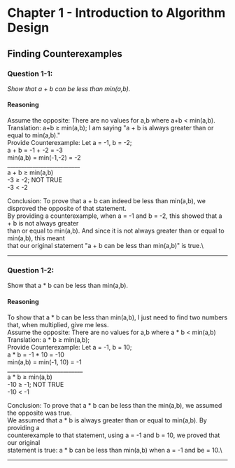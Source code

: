 # Chapter 1 - Introduction to Algorithm Design

## Finding Counterexamples
### Question 1-1:
*Show that a + b can be less than min(a,b).*

#### Reasoning
Assume the opposite:   There are no values for a,b where a+b < min(a,b).\
Translation:            a+b $\geq$ min(a,b); I am saying "a + b is always greater than or equal to min(a,b)."\
Provide Counterexample: Let a = -1, b = -2;\
                        a + b = -1 + -2 = -3\
                        min(a,b) = min(-1,-2) = -2\
                        __________________________\
                        a + b $\geq$ min(a,b)\
                        -3 $\geq$ -2; NOT TRUE\
                        -3 $\lt$ -2
                        
Conclusion:             To prove that a + b can indeed be less than min(a,b), we disproved the opposite of that statement.\
                        By providing a counterexample, when a = -1 and b = -2, this showed that a + b is not always greater\
                        than or equal to min(a,b). And since it is not always greater than or equal to min(a,b), this meant\
                        that our original statement "a + b can be less than min(a,b)" is true.\
 ____________________________________________________________________________________________________________________________


### Question 1-2:
Show that a * b can be less than min(a,b).

#### Reasoning
To show that a * b can be less than min(a,b), I just need to find two numbers that, when multiplied, give me less.\
Assume  the opposite:   There are no values for a,b where a * b < min(a,b)\
Translation:            a * b $\geq$ min(a,b); \
Provide Counterexample: Let a = -1, b = 10;\
                        a * b = -1 * 10 = -10\
                        min(a,b) = min(-1, 10) = -1\
                        ___________________________\
                        a * b $\geq$ min(a,b)\
                        -10 $\geq$ -1; NOT TRUE\
                        -10 $\lt$ -1

Conclusion:             To prove that a * b can be less than the min(a,b), we assumed the opposite was true.\
                        We assumed that a * b is always greater than or equal to min(a,b). By providing a\
                        counterexample to that statement, using a = -1 and b = 10, we proved that our original\
                        statement is true: a * b can be less than min(a,b) when a = -1 and be = 10.\
____________________________________________________________________________________________________________________________


